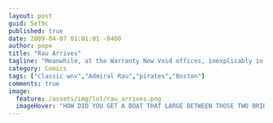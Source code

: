 ```yaml
---
layout: post
guid: 5ef9c
published: true
date: 2009-04-07 01:01:01 -0400
author: pope
title: "Rau Arrives"
tagline: "Meanwhile, at the Warranty Now Void offices, inexplicably in the John Hancock Tower, a new threat arrives..."
category: Comics
tags: ["classic wnv","Admiral Rau","pirates","Boston"]
comments: true 
image:
  feature: /assets/img/lol/rau_arrives.png
  imageHover: "HOW DID YOU GET A BOAT THAT LARGE BETWEEN THOSE TWO BRIDGES?"
---
```


